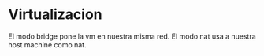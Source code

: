 # Virtualizacion

El modo bridge pone la vm en nuestra misma red. El modo nat usa a nuestra host machine como nat.

